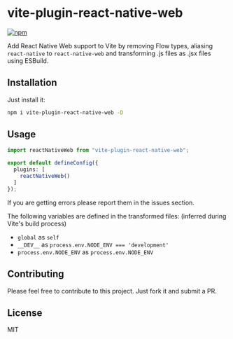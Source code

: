 # vite-plugin-react-native-web

[![npm](https://img.shields.io/npm/v/vite-plugin-react-native-web?style=flat-square)](https://www.npmjs.com/package/vite-plugin-react-native-web)

Add React Native Web support to Vite by removing Flow types, aliasing `react-native` to `react-native-web` and transforming .js files as .jsx files using ESBuild.

## Installation

Just install it:

```bash
npm i vite-plugin-react-native-web -D
```

## Usage

```typescript
import reactNativeWeb from "vite-plugin-react-native-web";

export default defineConfig({
  plugins: [
    reactNativeWeb()
  ]
});
```

If you are getting errors please report them in the issues section.

The following variables are defined in the transformed files: (inferred during Vite's build process)
- `global` as `self`
- `__DEV__` as `process.env.NODE_ENV === 'development'`
- `process.env.NODE_ENV` as `process.env.NODE_ENV`

## Contributing
Please feel free to contribute to this project. Just fork it and submit a PR.

## License
MIT
